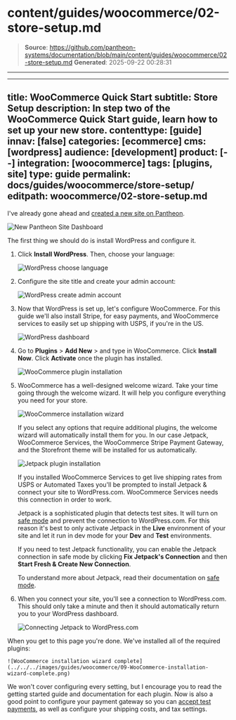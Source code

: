 # content/guides/woocommerce/02-store-setup.md

> **Source**: https://github.com/pantheon-systems/documentation/blob/main/content/guides/woocommerce/02-store-setup.md
> **Generated**: 2025-09-22 00:28:31

---

---
title: WooCommerce Quick Start
subtitle: Store Setup
description: In step two of the WooCommerce Quick Start guide, learn how to set up your new store.
contenttype: [guide]
innav: [false]
categories: [ecommerce]
cms: [wordpress]
audience: [development]
product: [--]
integration: [woocommerce]
tags: [plugins, site]
type: guide
permalink: docs/guides/woocommerce/store-setup/
editpath: woocommerce/02-store-setup.md
---
I've already gone ahead and [created a new site on Pantheon](/guides/getstarted/addsite/).

![New Pantheon Site Dashboard](../../../images/guides/woocommerce/01-new-pantheon-site.png)

The first thing we should do is install WordPress and configure it.

1. Click **Install WordPress**. Then, choose your language:

    ![WordPress choose language](../../../images/guides/woocommerce/02-WordPress-choose-language.png)

2. Configure the site title and create your admin account:

    ![WordPress create admin account](../../../images/guides/woocommerce/03-WordPress-create-admin-account.png)

3. Now that WordPress is set up, let's configure WooCommerce. For this guide we'll also install Stripe, for easy payments, and WooCommerce services to easily set up shipping with USPS, if you're in the US.

    ![WordPress dashboard](../../../images/guides/woocommerce/04-WordPress-dashboard-fresh-installation.png)

4. Go to **Plugins** > **Add New** > and type in WooCommerce. Click **Install Now**. Click **Activate** once the plugin has installed.

    ![WooCommerce plugin installation](../../../images/guides/woocommerce/05-install-WooCommerce-plugin.png)

5. WooCommerce has a well-designed welcome wizard. Take your time going through the welcome wizard. It will help you configure everything you need for your store.

   ![WooCommerce installation wizard](../../../images/guides/woocommerce/06-WooCommerce-installation-wizard.png)

   If you select any options that require additional plugins, the welcome wizard will automatically install them for you. In our case Jetpack, WooCommerce Services, the WooCommerce Stripe Payment Gateway, and the Storefront theme will be installed for us automatically.

   ![Jetpack plugin installation](../../../images/guides/woocommerce/07-install-Jetpack.png)

   If you installed WooCommerce Services to get live shipping rates from USPS or Automated Taxes you'll be prompted to install Jetpack & connect your site to WordPress.com. WooCommerce Services needs this connection in order to work.

   <Alert title="Note" type="info">

   Jetpack is a sophisticated plugin that detects test sites. It will turn on [safe mode](https://jetpack.com/support/safe-mode/) and prevent the connection to WordPress.com. For this reason it's best to only activate Jetpack in the **<Icon icon="wavePulse" /> Live** environment of your site and let it run in dev mode for your **<Icon icon="wrench" /> Dev** and **<Icon icon="equalizer" /> Test** environments.

   </Alert>

   If you need to test Jetpack functionality, you can enable the Jetpack connection in safe mode by clicking **Fix Jetpack's Connection** and then **Start Fresh & Create New Connection**.

   To understand more about Jetpack, read their documentation on [safe mode](https://jetpack.com/support/safe-mode/).

6. When you connect your site, you'll see a connection to WordPress.com. This should only take a minute and then it should automatically return you to your WordPress dashboard.

    ![Connecting Jetpack to WordPress.com](../../../images/guides/woocommerce/08-connect-Jetpack.png)

  When you get to this page you're done. We've installed all of the required plugins:

    ![WooCommerce installation wizard complete](../../../images/guides/woocommerce/09-WooCommerce-installation-wizard-complete.png)

We won't cover configuring every setting, but I encourage you to read the getting started guide and documentation for each plugin. Now is also a good point to configure your payment gateway so you can [accept test payments](https://robotninja.com/blog/test-woocommerce-payments-via-credit-card/), as well as configure your shipping costs, and tax settings.
